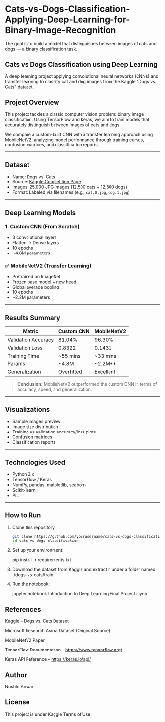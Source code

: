 # Cats-vs-Dogs-Classification-Applying-Deep-Learning-for-Binary-Image-Recognition
The goal is to build a model that distinguishes between images of cats and dogs — a binary classification task.

## Cats vs Dogs Classification using Deep Learning

A deep learning project applying convolutional neural networks (CNNs) and transfer learning to classify cat and dog images from the Kaggle "Dogs vs. Cats" dataset.

## Project Overview

This project tackles a classic computer vision problem: binary image classification. Using TensorFlow and Keras, we aim to train models that accurately distinguish between images of cats and dogs.

We compare a custom-built CNN with a transfer learning approach using MobileNetV2, analyzing model performance through training curves, confusion matrices, and classification reports.

---

## Dataset

- Name: Dogs vs. Cats
- Source: [Kaggle Competition Page](https://www.kaggle.com/competitions/dogs-vs-cats)
- Images: 25,000 JPG images (12,500 cats + 12,500 dogs)
- Format: Labeled via filenames (e.g., `cat.0.jpg`, `dog.1.jpg`)

---

## Deep Learning Models

### 1. Custom CNN (From Scratch)
- 3 convolutional layers
- Flatten → Dense layers
- 10 epochs
- ~4.8M parameters

### ✅ MobileNetV2 (Transfer Learning)
- Pretrained on ImageNet
- Frozen base model + new head
- Global average pooling
- 10 epochs
- ~2.2M parameters

---

## Results Summary

| Metric                | Custom CNN     | MobileNetV2     |
|----------------------|----------------|------------------|
| Validation Accuracy | 81.04%        | 96.30%       |
| Validation Loss     | 0.8322        | 0.1431       |
| Training Time       | ~55 mins      | ~33 mins     |
| Params              | ~4.8M         | ~2.2M**        |
| Generalization      | Overfitted    |  Excellent     |

> **Conclusion:** MobileNetV2 outperformed the custom CNN in terms of accuracy, speed, and generalization.

---

## Visualizations

- Sample images preview
- Image size distribution
- Training vs validation accuracy/loss plots
- Confusion matrices
- Classification reports

---

## Technologies Used

- Python 3.x
- TensorFlow / Keras
- NumPy, pandas, matplotlib, seaborn
- Scikit-learn
- PIL

---

## How to Run

1. Clone this repository:
   ```bash
   git clone https://github.com/yourusername/cats-vs-dogs-classification.git
   cd cats-vs-dogs-classification

2. Set up your environment:

    pip install -r requirements.txt

3. Download the dataset from Kaggle and extract it under a folder named ./dogs-vs-cats/train.

4. Run the notebook:

   jupyter notebook Introduction to Deep Learning Final Project.ipynb



## References

Kaggle – Dogs vs. Cats Dataset

Microsoft Research Asirra Dataset (Original Source)

MobileNetV2 Paper

TensorFlow Documentation – https://www.tensorflow.org/

Keras API Reference – https://keras.io/api/

## Author
Nushin Anwar

## License
This project is under Kaggle Terms of Use.
